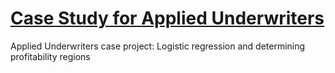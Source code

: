 # [Case Study for Applied Underwriters](https://drive.google.com/a/berkeley.edu/file/d/1OxD5gvGisRzKwCrfuCbDE2_U-9d1Qug2/view?usp=sharing)
 Applied Underwriters case project: Logistic regression and determining profitability regions
